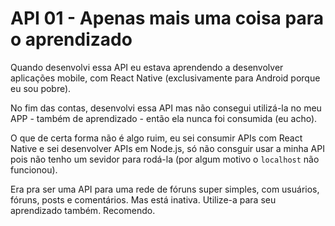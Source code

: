 # API 01 - Apenas mais uma coisa para o aprendizado

Quando desenvolvi essa API eu estava aprendendo a desenvolver aplicações mobile, com React Native (exclusivamente para Android porque eu sou pobre).

No fim das contas, desenvolvi essa API mas não consegui utilizá-la no meu APP - também de aprendizado - então ela nunca foi consumida (eu acho). 

O que de certa forma não é algo ruim, eu sei consumir APIs com React Native e sei desenvolver APIs em Node.js, só não consguir usar a minha API pois não tenho um sevidor para rodá-la (por algum motivo o ```localhost``` não funcionou).

Era pra ser uma API para uma rede de fóruns super simples, com usuários, fóruns, posts e comentários. Mas está inativa. Utilize-a para seu aprendizado também. Recomendo.
